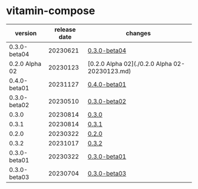 # vitamin-compose	


|version|release date|changes|
|---|---|---|
|0.3.0-beta04|20230621|[0.3.0-beta04](./0.3.0-beta04-20230621.md)|
|0.2.0 Alpha 02|20230123|[0.2.0 Alpha 02](./0.2.0 Alpha 02-20230123.md)|
|0.4.0-beta01|20231127|[0.4.0-beta01](./0.4.0-beta01-20231127.md)|
|0.3.0-beta02|20230510|[0.3.0-beta02](./0.3.0-beta02-20230510.md)|
|0.3.0|20230814|[0.3.0](./0.3.0-20230814.md)|
|0.3.1|20230814|[0.3.1](./0.3.1-20230814.md)|
|0.2.0|20230322|[0.2.0](./0.2.0-20230322.md)|
|0.3.2|20231017|[0.3.2](./0.3.2-20231017.md)|
|0.3.0-beta01|20230322|[0.3.0-beta01](./0.3.0-beta01-20230322.md)|
|0.3.0-beta03|20230704|[0.3.0-beta03](./0.3.0-beta03-20230704.md)|
